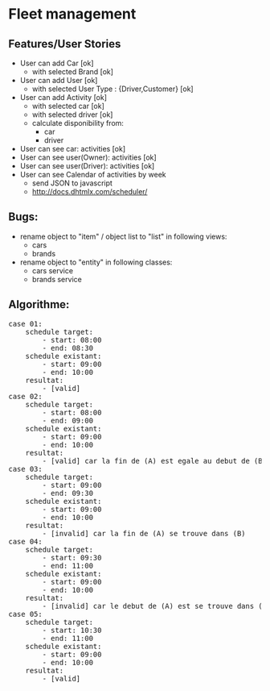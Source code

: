 # Fleet management

## Features/User Stories
- User can add Car [ok]
    - with selected Brand [ok]
- User can add User [ok]
    - with selected User Type : {Driver,Customer} [ok]
- User can add Activity [ok]
    - with selected car [ok]
    - with selected driver [ok]
    - calculate disponibility from:
        - car
        - driver
- User can see car: activities [ok]
- User can see user(Owner): activities [ok]
- User can see user(Driver): activities [ok]
- User can see Calendar of activities by week
    - send JSON to javascript 
    - http://docs.dhtmlx.com/scheduler/

## Bugs:
- rename object to "item" / object list to "list" in following views:
    - cars 
    - brands 
- rename object to "entity" in following classes:
    - cars service
    - brands service

## Algorithme:
<pre>
case 01:
    schedule target:
        - start: 08:00
        - end: 08:30
    schedule existant:
        - start: 09:00
        - end: 10:00
    resultat:
        - [valid] 
case 02:
    schedule target:
        - start: 08:00
        - end: 09:00
    schedule existant:
        - start: 09:00
        - end: 10:00
    resultat:
        - [valid] car la fin de (A) est egale au debut de (B)
case 03:
    schedule target:
        - start: 09:00
        - end: 09:30
    schedule existant:
        - start: 09:00
        - end: 10:00
    resultat:
        - [invalid] car la fin de (A) se trouve dans (B)
case 04:
    schedule target:
        - start: 09:30
        - end: 11:00
    schedule existant:
        - start: 09:00
        - end: 10:00
    resultat:
        - [invalid] car le debut de (A) est se trouve dans (B)
case 05:
    schedule target:
        - start: 10:30
        - end: 11:00
    schedule existant:
        - start: 09:00
        - end: 10:00
    resultat:
        - [valid]
</pre>